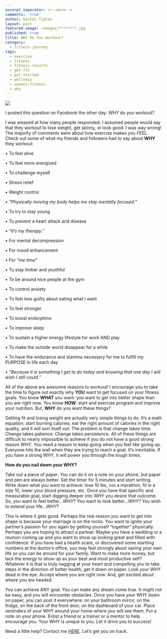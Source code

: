 ```yaml
---
excerpt_separator: <!--more-->
comments: 'true'
author: Rachel-Tipton
layout: post
featured-image: /images/********.jpg
published: true
title: WHY Do You Workout?
category:
  - fitness-journey
tags:
  - exercise
  - fitness
  - fitness-results
  - get-fit
  - get-started
  - wellness
  - womens-fitness
  - why
---
```


 <div class="featured">
     <a href="{{ page.url }}">
     <img src="{{site.url}}/images/sneakers2.jpg" />
     </a>
     </div>
     
I posted this question on Facebook the other day: _WHY_ do you workout?

I was amazed at how many people responded. I assumed people would say that they workout to lose weight, get skinny, or look good. I was way wrong! The majority of comments were about how exercise makes you _FEEL_. Check out some of what my friends and followers had to say about **WHY** they workout:

•	To feel alive

•	To feel more energized

•	To challenge myself

•	Stress relief

•	Weight control

•	_“Physically moving my body helps me stay mentally focused.”_

•	To try to stay young

•	To prevent a heart attack and disease

•	_“It’s my therapy.”_

•	For mental decompression

•	For mood enhancement

•	For _“me time”_

•	To stay limber and youthful

•	To be around nice people at the gym

•	To control anxiety

•	To feel less guilty about eating what I want

•	To feel stronger

•	To boost endorphins

•	To improve sleep

•	To sustain a higher energy lifestyle for work AND play

•	To make the outside world disappear for a while

•	To have the endurance and stamina necessary for me to fulfill my PURPOSE in life each day

•	_“Because it is something I get to do today and knowing that one day I will wish I still could.”_


All of the above are awesome reasons to workout! I encourage you to take the time to figure out exactly why **YOU** want to get focused on your fitness goals. You know **WHAT** you want: you want to get into better shape than you are right now. You know **HOW**: start and exercise program and improve your nutrition. But, **WHY** do you want these things?

Getting fit and losing weight are actually very simple things to do. It’s a math equation: start burning calories, eat the right amount of calories in the right quality, and it will sort itself out. The problem is that change takes time. Change takes patience. Change takes persistence. All of these things are difficult to nearly impossible to achieve if you do not have a good strong reason _WHY_. You need a reason to keep going when you feel like giving up. Everyone hits the wall when they are trying to reach a goal. It’s inevitable. If you have a strong WHY, it will power you through the tough times. 

**How do you nail down your WHY?**

Take out a piece of paper. You can do it on a note on your phone, but paper and pen are always better. Set the timer for 5 minutes and start writing. Write down what you want to achieve: lose 10 lbs, run a marathon, fit in a size 10, lower your blood pressure, etc. Once you have that specific and measurable goal, start digging deeper into WHY you desire that outcome. So, you want to feel better..._WHY_? You want to look better..._WHY?_ You wish to extend your life..._WHY_?

This is where it gets good. Perhaps the real reason you want to get into shape is because your marriage is on the rocks. You want to ignite your partner’s passion for you again by getting yourself “together” physically. Perhaps you are hoping to attract a partner. Maybe you have a wedding or a reunion coming up and you want to show up looking great and filled with confidence. If you have had a health scare, or discovered some startling numbers at the doctor’s office, you may feel strongly about saving your own life so you can be around for your family. Want to make more money, but lack the energy to show up as your best and most productive self? Whatever it is that is truly nagging at your heart and compelling you to take steps in the direction of better health, get it down on paper. Look your WHY dead in the eye. Accept where you are right now. And, get excited about where you are headed. 

You can achieve ANY goal. You can make any dream come true. It might not be easy, and you will encounter obstacles. Once you have your WHY down on paper, you can post it everywhere: on your bathroom mirror, on the fridge, on the back of the front door, on the dashboard of your car. Place reminders of your WHY around your home where you will see them. Put a note on your phone. Enlist a friend or a trainer or a mentor to help encourage you.  Your WHY is unique to you. Let it drive you to success!

Need a little help? Contact me [HERE](http://www.racheltipton.com/contact-rachel/). Let’s get you on track.
